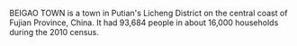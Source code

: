 BEIGAO TOWN is a town in Putian's Licheng District on the central coast of Fujian Province, China. It had 93,684 people in about 16,000 households during the 2010 census.
